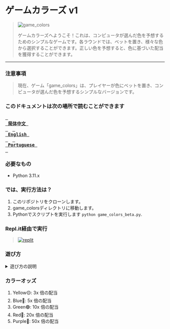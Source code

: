 # ゲームカラーズ v1

> ![game_colors](https://github.com/AkariOficial/game_colors/assets/58480908/feafe27d-7e02-4a0a-993f-f341d3b0e553)
>
> ゲームカラーズへようこそ！これは、コンピュータが選んだ色を予想するためのシンプルなゲームです。各ラウンドでは、ベットを置き、様々な色から選択することができます。正しい色を予想すると、色に基づいた配当を獲得することができます。

----

### 注意事項
> 現在、ゲーム「game_colors」は、プレイヤーが色にベットを置き、コンピュータが選んだ色を予想するシンプルなバージョンです。

### このドキュメントは次の場所で読むことができます
**[<kbd> <br> 简体中文 <br> </kbd>](https://github.com/whyakari/game_colors/blob/game_colors_v1/README-JP.md)**&emsp;**[<kbd> <br> English <br> </kbd>](https://github.com/whyakari/game_colors/blob/game_colors_v1/README.md)**&emsp;**[<kbd> <br> Portuguese <br> </kbd>](https://github.com/whyakari/game_colors/blob/game_colors_v1/README-PT.md)**&emsp;

### 必要なもの
- Python 3.11.x

### では、実行方法は？
1. このリポジトリをクローンします。
2. game_colorsディレクトリに移動します。
3. Pythonでスクリプトを実行します `python game_colors_beta.py`.

### Repl.it経由で実行
> <a href='https://replit.com/@Nocky/Game-Colors-v1?v=1' target="_blank"><img alt='replit' src='https://img.shields.io/badge/replit-667881?colorA=363a4f&colorB=b7bdf8&style=for-the-badge&logo=replit&logoColor=white'/></a>

### 遊び方
<details>
<summary>遊び方の説明</summary>
  
1. ゲームを実行し、初期残高を入力します。
2. 希望する金額を入力してベットを置きます。最低ベット金額は $1.00 です。
3. 利用可能な色から1つ選択します：Yellow, Blue, Green, Red, Purple。
4. 選んだ色がコンピュータの選択と一致した場合、勝利です！配当は色のオッズに基づきます。
5. 予想が間違っていた場合、ベットした金額は失われます。
6. 残高がプラスの状態でプレイを続けます。お金がなくなった場合、ゲームオーバーです。
  
</details>

### カラーオッズ
1. Yellow🟡: 3x 倍の配当
2. Blue🔵: 5x 倍の配当
3. Green🟢: 10x 倍の配当
4. Red🔴: 20x 倍の配当
5. Purple🌸: 50x 倍の配当
